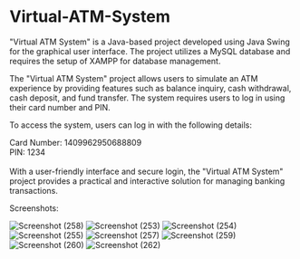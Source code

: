 # Virtual-ATM-System

"Virtual ATM System" is a Java-based project developed using Java Swing for the graphical user interface. The project utilizes a MySQL database and requires the setup of XAMPP for database management. <br>

The "Virtual ATM System" project allows users to simulate an ATM experience by providing features such as balance inquiry, cash withdrawal, cash deposit, and fund transfer. The system requires users to log in using their card number and PIN. <br>

To access the system, users can log in with the following details: <br>

Card Number: 1409962950688809 <br>
PIN: 1234 <br><br>
With a user-friendly interface and secure login, the "Virtual ATM System" project provides a practical and interactive solution for managing banking transactions.

Screenshots:

![Screenshot (258)](https://github.com/ArkaKarmoker/Virtual-ATM-System/assets/91338507/55e45c03-d2fe-4bbc-896c-c152ec7380d3)
![Screenshot (253)](https://github.com/ArkaKarmoker/Virtual-ATM-System/assets/91338507/98dd3f67-c325-4c84-b567-5f06a7377a22)
![Screenshot (254)](https://github.com/ArkaKarmoker/Virtual-ATM-System/assets/91338507/281b830c-0382-4492-b263-34e7c94cab34)
![Screenshot (255)](https://github.com/ArkaKarmoker/Virtual-ATM-System/assets/91338507/3cfd84af-807a-4efe-9cda-f05c4092a60f)
![Screenshot (257)](https://github.com/ArkaKarmoker/Virtual-ATM-System/assets/91338507/c9d39f1f-316d-4b34-b872-73a606359e5d)
![Screenshot (259)](https://github.com/ArkaKarmoker/Virtual-ATM-System/assets/91338507/78e8bddd-a715-49c1-8c86-813bee413e08)
![Screenshot (260)](https://github.com/ArkaKarmoker/Virtual-ATM-System/assets/91338507/ac1d1a07-3643-4eef-8bba-31734a5c0558)
![Screenshot (262)](https://github.com/ArkaKarmoker/Virtual-ATM-System/assets/91338507/3b3922f9-13f8-4f00-a70a-0286a017109f)
